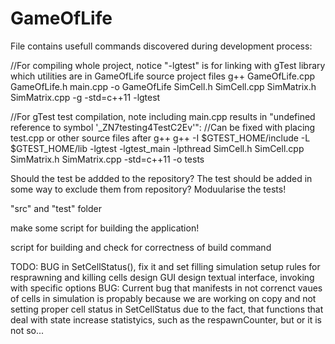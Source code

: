 # GameOfLife
File contains usefull commands discovered during development process:

//For compiling whole project, notice "-lgtest" is for linking with gTest library which utilities are in GameOfLife source project files
g++ GameOfLife.cpp GameOfLife.h main.cpp -o GameOfLife SimCell.h SimCell.cpp SimMatrix.h SimMatrix.cpp -g -std=c++11 -lgtest

//For gTest test compilation, note including main.cpp results in "undefined reference to symbol '_ZN7testing4TestC2Ev'":
//Can be fixed with placing test.cpp or other source files after g++
g++ -I $GTEST_HOME/include -L $GTEST_HOME/lib -lgtest -lgtest_main -lpthread SimCell.h SimCell.cpp SimMatrix.h SimMatrix.cpp -std=c++11 -o tests

Should the test be addded to the repository?
The test should be added in some way to exclude them from repository?
Moduularise the tests!

"src" and "test" folder

make some script for building the application!

script for building and check for correctness of build command

TODO:
BUG in SetCellStatus(), fix it and set filling simulation setup rules for resprawning and killing cells
design GUI
design textual interface, invoking with specific options
BUG: Current bug that manifests in not correnct vaues of cells in simulation is propably because we are working on copy and not setting proper cell status in SetCellStatus
due to the fact, that functions that deal with state increase statistyics, such as the respawnCounter, but 
or it is not so...
